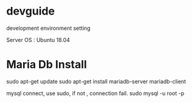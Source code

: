 # devguide
development environment setting

Server OS : Ubuntu 18.04

# Maria Db Install

sudo apt-get update
sudo apt-get install mariadb-server mariadb-client

mysql connect, use sudo, if not , connection fail.
    sudo mysql -u root -p
